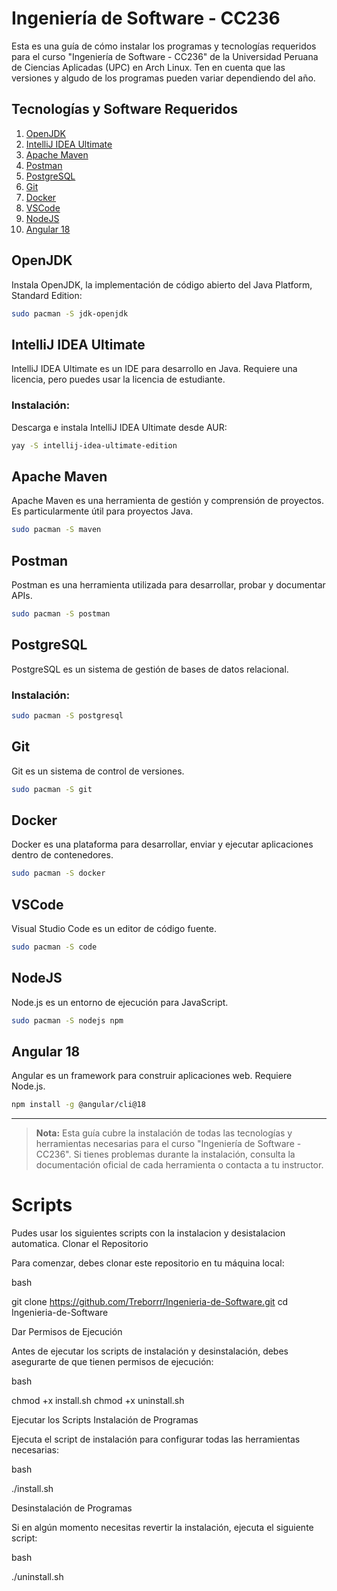 # Ingeniería de Software - CC236

Esta es una guía de cómo instalar los programas y tecnologías requeridos para el curso "Ingeniería de Software - CC236" de la Universidad Peruana de Ciencias Aplicadas (UPC) en Arch Linux. Ten en cuenta que las versiones y algudo de los programas pueden variar dependiendo del año.

## Tecnologías y Software Requeridos

1. [OpenJDK](#openjdk)
2. [IntelliJ IDEA Ultimate](#intellij-idea-ultimate)
3. [Apache Maven](#apache-maven)
4. [Postman](#postman)
5. [PostgreSQL](#postgresql)
6. [Git](#git)
7. [Docker](#docker)
8. [VSCode](#vscode)
9. [NodeJS](#nodejs)
10. [Angular 18](#angular-18)

## OpenJDK

Instala OpenJDK, la implementación de código abierto del Java Platform, Standard Edition:

```bash
sudo pacman -S jdk-openjdk
```

## IntelliJ IDEA Ultimate

IntelliJ IDEA Ultimate es un IDE para desarrollo en Java. Requiere una licencia, pero puedes usar la licencia de estudiante.

### Instalación:

Descarga e instala IntelliJ IDEA Ultimate desde AUR:

```bash
yay -S intellij-idea-ultimate-edition
```

## Apache Maven

Apache Maven es una herramienta de gestión y comprensión de proyectos. Es particularmente útil para proyectos Java.

```bash
sudo pacman -S maven
```

## Postman

Postman es una herramienta utilizada para desarrollar, probar y documentar APIs.

```bash
sudo pacman -S postman
```

## PostgreSQL

PostgreSQL es un sistema de gestión de bases de datos relacional.

### Instalación:

```bash
sudo pacman -S postgresql
```

## Git

Git es un sistema de control de versiones.

```bash
sudo pacman -S git
```

## Docker

Docker es una plataforma para desarrollar, enviar y ejecutar aplicaciones dentro de contenedores.

```bash
sudo pacman -S docker
```

## VSCode

Visual Studio Code es un editor de código fuente.

```bash
sudo pacman -S code
```

## NodeJS

Node.js es un entorno de ejecución para JavaScript.

```bash
sudo pacman -S nodejs npm
```

## Angular 18

Angular es un framework para construir aplicaciones web. Requiere Node.js.

```bash
npm install -g @angular/cli@18
```

---

>**Nota:** Esta guía cubre la instalación de todas las tecnologías y herramientas necesarias para el curso "Ingeniería de Software - CC236". Si tienes problemas durante la instalación, consulta la documentación oficial de cada herramienta o contacta a tu instructor.

# Scripts
Pudes usar los siguientes scripts con la instalacion y desistalacion automatica. 
Clonar el Repositorio

Para comenzar, debes clonar este repositorio en tu máquina local:

bash

git clone https://github.com/Treborrr/Ingenieria-de-Software.git
cd Ingenieria-de-Software

Dar Permisos de Ejecución

Antes de ejecutar los scripts de instalación y desinstalación, debes asegurarte de que tienen permisos de ejecución:

bash

chmod +x install.sh
chmod +x uninstall.sh

Ejecutar los Scripts
Instalación de Programas

Ejecuta el script de instalación para configurar todas las herramientas necesarias:

bash

./install.sh

Desinstalación de Programas

Si en algún momento necesitas revertir la instalación, ejecuta el siguiente script:

bash

./uninstall.sh
